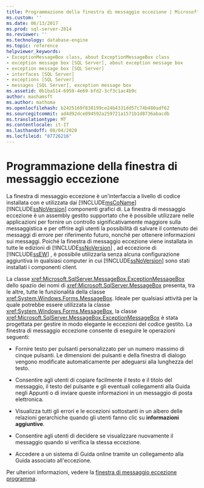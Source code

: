 ```yaml
---
title: Programmazione della finestra di messaggio eccezione | Microsoft Docs
ms.custom: ''
ms.date: 06/13/2017
ms.prod: sql-server-2014
ms.reviewer: ''
ms.technology: database-engine
ms.topic: reference
helpviewer_keywords:
- ExceptionMessageBox class, about ExceptionMessageBox class
- exception message box [SQL Server], about exception message box
- exception message box [SQL Server]
- interfaces [SQL Server]
- exceptions [SQL Server]
- messages [SQL Server], exception message box
ms.assetid: 0b1ba514-6959-4e69-bfd2-3cf3c1ac4b9c
author: mashamsft
ms.author: mathoma
ms.openlocfilehash: b2425169f838199ce24b4331dd57c74b480adf62
ms.sourcegitcommit: ad4d92dce894592a259721a1571b1d8736abacdb
ms.translationtype: MT
ms.contentlocale: it-IT
ms.lasthandoff: 08/04/2020
ms.locfileid: "87726216"
---
```

# <a name="exception-message-box-programming"></a>Programmazione della finestra di messaggio eccezione
  La finestra di messaggio eccezione è un'interfaccia a livello di codice installata con e utilizzata dai [!INCLUDE[msCoName](../../includes/msconame-md.md)] [!INCLUDE[ssNoVersion](../../includes/ssnoversion-md.md)] componenti grafici di. La finestra di messaggio eccezione è un assembly gestito supportato che è possibile utilizzare nelle applicazioni per fornire un controllo significativamente maggiore sulla messaggistica e per offrire agli utenti la possibilità di salvare il contenuto dei messaggi di errore per riferimento futuro, nonché per ottenere informazioni sui messaggi. Poiché la finestra di messaggio eccezione viene installata in tutte le edizioni di [!INCLUDE[ssNoVersion](../../includes/ssnoversion-md.md)] , ad eccezione di [!INCLUDE[ssEW](../../includes/ssew-md.md)] , è possibile utilizzarla senza alcuna configurazione aggiuntiva in qualsiasi computer in cui [!INCLUDE[ssNoVersion](../../includes/ssnoversion-md.md)] sono stati installati i componenti client.  
  
 La classe <xref:Microsoft.SqlServer.MessageBox.ExceptionMessageBox> dello spazio dei nomi di <xref:Microsoft.SqlServer.MessageBox> presenta, tra le altre, tutte le funzionalità della classe <xref:System.Windows.Forms.MessageBox>. Ideale per qualsiasi attività per la quale potrebbe essere utilizzata la classe <xref:System.Windows.Forms.MessageBox>, la classe <xref:Microsoft.SqlServer.MessageBox.ExceptionMessageBox> è stata progettata per gestire in modo elegante le eccezioni del codice gestito. La finestra di messaggio eccezione consente di eseguire le operazioni seguenti:  
  
-   Fornire testo per pulsanti personalizzato per un numero massimo di cinque pulsanti. Le dimensioni dei pulsanti e della finestra di dialogo vengono modificate automaticamente per adeguarsi alla lunghezza del testo.  
  
-   Consentire agli utenti di copiare facilmente il testo e il titolo del messaggio, il testo del pulsante e gli eventuali collegamenti alla Guida negli Appunti o di inviare queste informazioni in un messaggio di posta elettronica.  
  
-   Visualizza tutti gli errori e le eccezioni sottostanti in un albero delle relazioni gerarchiche quando gli utenti fanno clic su **informazioni aggiuntive**.  
  
-   Consentire agli utenti di decidere se visualizzare nuovamente il messaggio quando si verifica la stessa eccezione.  
  
-   Accedere a un sistema di Guida online tramite un collegamento alla Guida associato all'eccezione.  
  
 Per ulteriori informazioni, vedere la [finestra di messaggio eccezione programma](../../../2014/database-engine/dev-guide/program-exception-message-box.md).  
  
  
